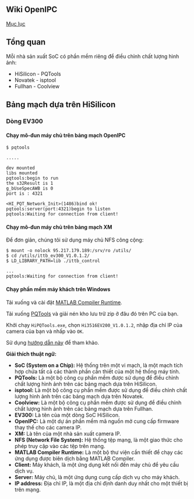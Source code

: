 ## Wiki OpenIPC
[Mục lục](../README.md)

Tổng quan
--------

Mỗi nhà sản xuất SoC có phần mềm riêng để điều chỉnh chất lượng hình ảnh:

* HiSilicon - PQTools
* Novatek - isptool
* Fullhan - Coolview

## Bảng mạch dựa trên HiSilicon

### Dòng EV300

#### Chạy mô-đun máy chủ trên bảng mạch OpenIPC

```console
$ pqtools

.....

dev mounted
libs mounted
pqtools:begin to run
the s32Result is 1
g_bUseSpecAWB is 0
port is : 4321

<HI_PQT_Network_Init>(1486)bind ok!
pqtools:server(port:4321)begin to listen
pqtools:Waiting for connection from client!
```

#### Chạy mô-đun máy chủ trên bảng mạch XM

Để đơn giản, chúng tôi sử dụng máy chủ NFS công cộng:

```console
$ mount -o nolock 95.217.179.189:/srv/ro /utils/
$ cd /utils/ittb_ev300_V1.0.1.2/
$ LD_LIBRARY_PATH=lib ./ittb_control

...
pqtools:Waiting for connection from client!
```

#### Chạy phần mềm máy khách trên Windows

Tải xuống và cài đặt [MATLAB Compiler Runtime][mcr].

Tải xuống [PQTools][pqt] và giải nén kho lưu trữ zip ở đâu đó trên PC của bạn.

Khởi chạy `HiPQTools.exe`, chọn `Hi3516EV200_V1.0.1.2`, nhập địa chỉ IP của camera của bạn và nhấp vào `OK`.

Sử dụng [hướng dẫn này][man] để tham khảo.

[mcr]: https://ssd.mathworks.com/supportfiles/MCR_Runtime/R2012a/MCR_R2012a_win32_installer.exe
[pqt]: https://drive.google.com/file/d/1c4XZRbJKXjMBwfMJaLl5jUPcVqMbO936/view?usp=sharing
[man]: https://drive.google.com/file/d/1mY1lXMZVNz2Ia5CPvTF-K-907eIioSYU/view?usp=sharing


**Giải thích thuật ngữ:**

* **SoC (System on a Chip):** Hệ thống trên một vi mạch, là một mạch tích hợp chứa tất cả các thành phần cần thiết của một hệ thống máy tính.
* **PQTools:** Là một bộ công cụ phần mềm được sử dụng để điều chỉnh chất lượng hình ảnh trên các bảng mạch dựa trên HiSilicon.
* **isptool:** Là một bộ công cụ phần mềm được sử dụng để điều chỉnh chất lượng hình ảnh trên các bảng mạch dựa trên Novatek.
* **Coolview:** Là một bộ công cụ phần mềm được sử dụng để điều chỉnh chất lượng hình ảnh trên các bảng mạch dựa trên Fullhan.
* **EV300:** Là tên của một dòng SoC HiSilicon.
* **OpenIPC:** Là một dự án phần mềm mã nguồn mở cung cấp firmware thay thế cho các camera IP.
* **XM:** Là tên của một nhà sản xuất camera IP.
* **NFS (Network File System):** Hệ thống tệp mạng, là một giao thức cho phép truy cập vào các tệp trên mạng.
* **MATLAB Compiler Runtime:** Là một bộ thư viện cần thiết để chạy các ứng dụng được biên dịch bằng MATLAB Compiler.
* **Client:** Máy khách, là một ứng dụng kết nối đến máy chủ để yêu cầu dịch vụ.
* **Server:** Máy chủ, là một ứng dụng cung cấp dịch vụ cho máy khách.
* **IP address:** Địa chỉ IP, là một địa chỉ định danh duy nhất cho một thiết bị trên mạng.







